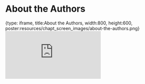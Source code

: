 # About the Authors
 
{type: iframe, title:About the Authors, width:800, height:600, poster:resources/chapt_screen_images/about-the-authors.png}
![](https://hutchdatascience.org/WDL_Workflows_Guide/no_toc/about-the-authors.html)
 

 
